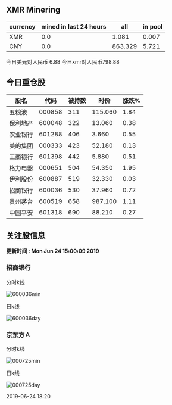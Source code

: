 ## XMR Minering

|currency|mined in last 24 hours|all|in pool|
|---|---|---|---|
|XMR|0.0|1.081|0.007|
|CNY|0.0|863.329|5.721|

今日美元对人民币 6.88	今日xmr对人民币798.88


## 今日重仓股 

|股名|代码|被持数|时价|涨跌%|
|---|---|---|---|---|
|五粮液|000858|311|115.060|1.84|
|保利地产|600048|322|13.060|0.38|
|农业银行|601288|406|3.660|0.55|
|美的集团|000333|423|52.180|0.13|
|工商银行|601398|442|5.880|0.51|
|格力电器|000651|504|54.350|1.95|
|伊利股份|600887|519|32.330|0.03|
|招商银行|600036|530|37.960|0.72|
|贵州茅台|600519|658|987.100|1.11|
|中国平安|601318|690|88.210|0.27|

## 关注股信息
**更新时间 : Mon Jun 24 15:00:09 2019**
### 招商银行 
分时k线

![600036min](http://image.sinajs.cn/newchart/min/n/sh600036.gif)

日k线

![600036day](http://image.sinajs.cn/newchart/daily/n/sh600036.gif)

### 京东方Ａ 
分时k线

![000725min](http://image.sinajs.cn/newchart/min/n/sz000725.gif)

日k线

![000725day](http://image.sinajs.cn/newchart/daily/n/sz000725.gif)

2019-06-24 18:20